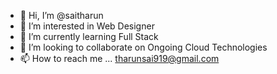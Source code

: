 - 👋 Hi, I’m @saitharun
- 👀 I’m interested in Web Designer 
- 🌱 I’m currently learning Full Stack
- 💞️ I’m looking to collaborate on Ongoing Cloud Technologies
- 📫 How to reach me ...
tharunsai919@gmail.com
<!---

